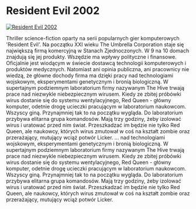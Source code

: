 Resident Evil 2002 
=============
[![Resident Evil 2002 ](http://vidos.pl/images/player.gif)](http://vidos.pl/resident-evil-2002)

 Thriller science-fiction oparty na serii popularnych gier komputerowych 'Resident Evil'. Na początku XXI wieku The Umbrella Corporation staje się największą firmą komercyjną w Stanach Zjednoczonych. W 9 na 10 domach znajdują się jej produkty. Wszędzie ma wpływy polityczne i finansowe. Oficjalnie jest wiodącym w świecie dostawcą technologii komputerowych i produktów medycznych. Natomiast ani opinia publiczna, ani pracownicy nie wiedzą, że główne dochody firma ma dzięki pracy nad technologiami wojskowym, eksperymentami genetycznym i bronią biologiczną. W supertajnym podziemnym laboratorium firmy nazywanym The Hive trwają prace nad niezwykle niebezpiecznym wirusem. Kiedy ze zbitej próbówki wirus dostanie się do systemu wentylacyjnego, Red Queen - główny komputer, odetnie drogę ucieczki pracującym w laboratorium naukowcom. Wszyscy giną. Przynajmniej tak to na początku wygląda. Do laboratorium przybywa elitarna grupa komandosów. Mają trzy godziny, żeby izolować wirus i uratować przed nim świat. Przeszkadzać im będzie nie tylko Red Queen, ale naukowcy, których wirus zmutował w coś na kształt zombie oraz przerażający, mutujący wciąż potwór Licker.  ... nad technologiami wojskowym, eksperymentami genetycznym i bronią biologiczną. W supertajnym podziemnym laboratorium firmy nazywanym The Hive trwają prace nad niezwykle niebezpiecznym wirusem. Kiedy ze zbitej próbówki wirus dostanie się do systemu wentylacyjnego, Red Queen - główny komputer, odetnie drogę ucieczki pracującym w laboratorium naukowcom. Wszyscy giną. Przynajmniej tak to na początku wygląda. Do laboratorium przybywa elitarna grupa komandosów. Mają trzy godziny, żeby izolować wirus i uratować przed nim świat. Przeszkadzać im będzie nie tylko Red Queen, ale naukowcy, których wirus zmutował w coś na kształt zombie oraz przerażający, mutujący wciąż potwór Licker.
